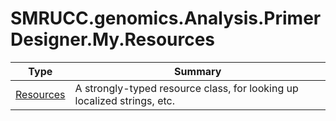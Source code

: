 ﻿
# SMRUCC.genomics.Analysis.PrimerDesigner.My.Resources

|Type|Summary|
|----|-------|
|[Resources](./Resources.md)|A strongly-typed resource class, for looking up localized strings, etc.|

